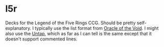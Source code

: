 l5r
===

Decks for the Legend of the Five Rings CCG. Should be pretty self-explanatory. I typically use the list format from [Oracle of the Void](http://imperialassembly.com/oracle). I might also use the [Untap](http://untap.in), which as far as I can tell is the same except that it doesn't support commented lines.
